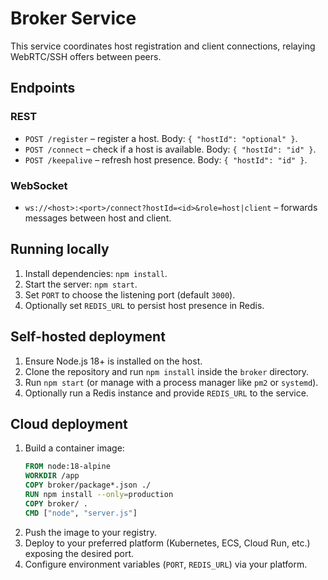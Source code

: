 # Broker Service

This service coordinates host registration and client connections, relaying WebRTC/SSH offers between peers.

## Endpoints

### REST
- `POST /register` – register a host. Body: `{ "hostId": "optional" }`.
- `POST /connect` – check if a host is available. Body: `{ "hostId": "id" }`.
- `POST /keepalive` – refresh host presence. Body: `{ "hostId": "id" }`.

### WebSocket
- `ws://<host>:<port>/connect?hostId=<id>&role=host|client` – forwards messages between host and client.

## Running locally
1. Install dependencies: `npm install`.
2. Start the server: `npm start`.
3. Set `PORT` to choose the listening port (default `3000`).
4. Optionally set `REDIS_URL` to persist host presence in Redis.

## Self-hosted deployment
1. Ensure Node.js 18+ is installed on the host.
2. Clone the repository and run `npm install` inside the `broker` directory.
3. Run `npm start` (or manage with a process manager like `pm2` or `systemd`).
4. Optionally run a Redis instance and provide `REDIS_URL` to the service.

## Cloud deployment
1. Build a container image:
   ```Dockerfile
   FROM node:18-alpine
   WORKDIR /app
   COPY broker/package*.json ./
   RUN npm install --only=production
   COPY broker/ .
   CMD ["node", "server.js"]
   ```
2. Push the image to your registry.
3. Deploy to your preferred platform (Kubernetes, ECS, Cloud Run, etc.) exposing the desired port.
4. Configure environment variables (`PORT`, `REDIS_URL`) via your platform.

